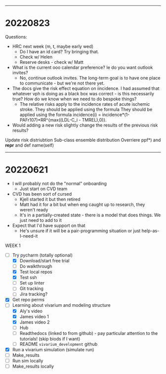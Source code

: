 

---

# 20220823
Questions:
- HRC next week (m, t, maybe early wed)
    - Do I have an id card? Try bringing that.
    - Check w/ Helen
    - Reserve desks - check w/ Matt	
- What is the current ooo calendar preference? Ie do you want outlook invites?
    - No, continue outlook invites. The long-term goal is to have one place to communicate - but we're not there yet.
- The docs give the risk effect equation on iincidence. I had assumed that whatever vph is doing as a black box was correct - is this necessarily true? How do we know when we need to do bespoke things?
    - The relative risks apply to the incidence rates of acute ischemic stroke. They should be applied using the formula They should be applied using the formula incidence(i) = incidence*(1-PAFr107)*RR^{max((LDL-C_i - TMREL),0)}.
- Would adding a new risk slightly change the results of the previous risk results?

Update risk distriubtion
Sub-class ensemble distribution 
	Overriere ppf*) and __repr__ and def name(self)

---

# 20220621
- I will probably not do the "normal" onboarding
    - Just start on CVD team
- CVD has been sort of cursed
    - Kjell started it but then retired
    - Matt had it for a bit but when eng caught up to research, they weren't ready
    - It's in a partially-created state - there is a model that does things. We just need to add to it
- Expect that I'd have support on that
    - He's unsure if it will be a pair-programming situation or just help-as-I-need-it

WEEK 1
- [ ] Try pycharm (totally optional)
	- [x] Download/start free trial
	- [ ] Do walkthrough
	- [x] Test local repos
	- [x] Test ssh
	- [ ] Set up linter
	- [ ] Git tracking
	- [ ] Jira tracking?
- [x] Get repo perms
- [ ] Learning about vivarium and modeling structure
	- [x] Aly's video
	- [x] James video 1
	- [x] James video 2
	- [ ] Hub
	- [ ] Readthedocs (linked to from github) - pay particular attention to the tutorials! (skip biods if I want)
	- [ ] README `vivarium_development` github
- [x] Run a vivarium simulation (simulate run)
- [ ] Make_results
- [ ] Run sim locally
- [ ] Make_results locally
